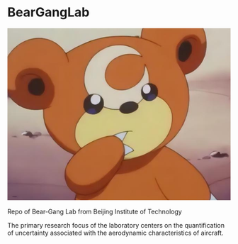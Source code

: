 # BearGangLab
![Repository Cover](figure/beargang.jpg)

Repo of Bear-Gang Lab from Beijing Institute of Technology

The primary research focus of the laboratory centers on the quantification of uncertainty associated with the aerodynamic characteristics of aircraft.
